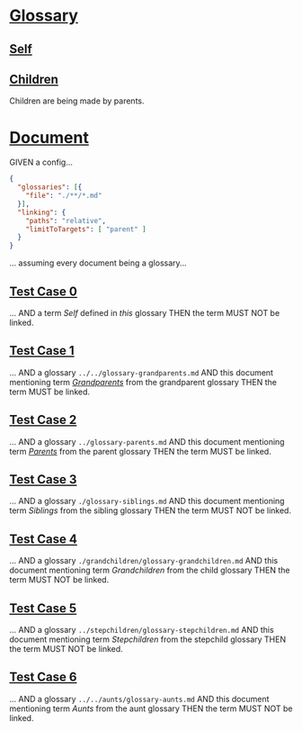 # [Glossary](#glossary)

## [Self](#self)

## [Children](#children)

Children are being made by parents.

# [Document](#document)

GIVEN a config...

```json
{
  "glossaries": [{
    "file": "./**/*.md"
  }],
  "linking": {
    "paths": "relative",
    "limitToTargets": [ "parent" ]
  }
}
```

... assuming every document being a glossary...

## [Test Case 0](#test-case-0)

... AND a term *Self* defined in *this* glossary
THEN the term MUST NOT be linked.

## [Test Case 1](#test-case-1)

... AND a glossary `../../glossary-grandparents.md`
AND this document mentioning term *[Grandparents][1]* from the grandparent glossary
THEN the term MUST be linked.

## [Test Case 2](#test-case-2)

... AND a glossary `../glossary-parents.md`
AND this document mentioning term *[Parents][2]* from the parent glossary
THEN the term MUST be linked.

## [Test Case 3](#test-case-3)

... AND a glossary `./glossary-siblings.md`
AND this document mentioning term *Siblings* from the sibling glossary
THEN the term MUST NOT be linked.

## [Test Case 4](#test-case-4)

... AND a glossary `./grandchildren/glossary-grandchildren.md`
AND this document mentioning term *Grandchildren* from the child glossary
THEN the term MUST NOT be linked.

## [Test Case 5](#test-case-5)

... AND a glossary `../stepchildren/glossary-stepchildren.md`
AND this document mentioning term *Stepchildren* from the stepchild glossary
THEN the term MUST NOT be linked.

## [Test Case 6](#test-case-6)

... AND a glossary `../../aunts/glossary-aunts.md`
AND this document mentioning term *Aunts* from the aunt glossary
THEN the term MUST NOT be linked.

[1]: ../../glossary-grandparents.md#grandparents "Grandparents of a child are the parents of a child's parents and aunts or uncles."

[2]: ../glossary-parents.md#parents "Parents of a person gave birth to that person."
